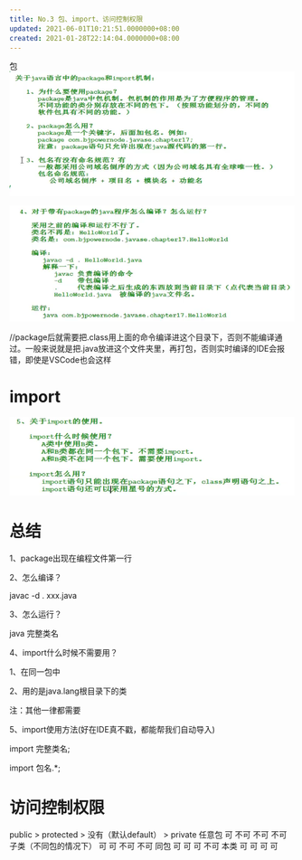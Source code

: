 ```yaml
---
title: No.3 包、import、访问控制权限
updated: 2021-06-01T10:21:51.0000000+08:00
created: 2021-01-28T22:14:04.0000000+08:00
---
```


包
![image1](Java学习/2.%20JavaSE进阶/resources/image1-1.png)

![image2](Java学习/2.%20JavaSE进阶/resources/image2-1.png)

//package后就需要把.class用上面的命令编译进这个目录下，否则不能编译通过。一般来说就是把.java放进这个文件夹里，再打包，否则实时编译的IDE会报错，即使是VSCode也会这样

# import

![image3](Java学习/2.%20JavaSE进阶/resources/image3.png)

# 总结
1、package出现在编程文件第一行

2、怎么编译？

javac -d . xxx.java

3、怎么运行？

java 完整类名

4、import什么时候不需要用？

1、在同一包中

2、用的是java.lang根目录下的类

注：其他一律都需要

5、import使用方法(好在IDE真不戳，都能帮我们自动导入)

import 完整类名;

import 包名.\*;

# 访问控制权限
public \> protected \> 没有（默认default） \> private
任意包 可 不可 不可 不可
子类（不同包的情况下） 可 可 不可 不可
同包 可 可 可 不可
本类 可 可 可 可

